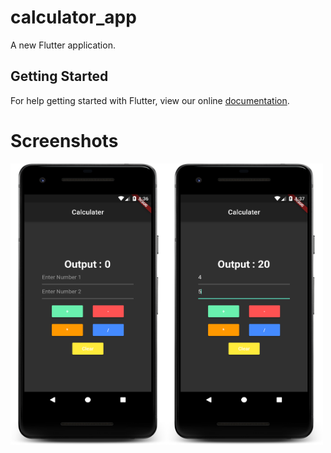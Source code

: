 # calculator_app

A new Flutter application.

## Getting Started

For help getting started with Flutter, view our online
[documentation](https://flutter.io/).

# Screenshots
<img src="https://github.com/ashishrawat2911/Flutter-BasicCalculaterApp/blob/master/screenshots/screenshot1.png" height=450 width=250><img src="https://github.com/ashishrawat2911/Flutter-BasicCalculaterApp/blob/master/screenshots/screenshot2.png" height=450 width=250>
